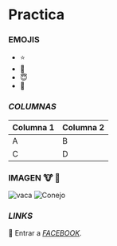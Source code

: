# Practica 

### __EMOJIS__

* :star: 
* :blue_heart:
* :innocent:
* :koala:

### ***COLUMNAS***

|Columna 1|Columna 2|
|---------|---------|
|    A    |    B    |
|    C    |    D    |

### __IMAGEN__ :cow: :rabbit:
![vaca](https://i.pinimg.com/474x/18/a4/f0/18a4f03c7edf8d8d6a50e41c96b9e271.jpg)
![Conejo](/Escritorio/imagen1.jpg "imagen1")

### ***LINKS***
:busts_in_silhouette: Entrar a *[FACEBOOK](https://www.facebook.com/)*.
